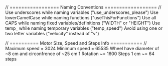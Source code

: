 // ================= Naming Conventions ================== //
Use underscores while naming variables ("use_underscores_please")
Use lowerCamelCase while naming functions ("useThisForFunctions")
Use all CAPS while naming fixed variables/definitions ("WIDTH" or "HEIGHT")
Use temp_ while naming temporary variables ("temp_speed")
Avoid using one or two letter variables ("velocity" instead of "v")


// ========== Motor Size, Speed and Steps Info =========== //
Maximum speed = 3024
Minimum speed = 65535
Wheel have diameter of ~8 cm and circonfrence of ~25 cm
1 Rotation ~= 1600 Steps
1 cm ~= 64 steps
